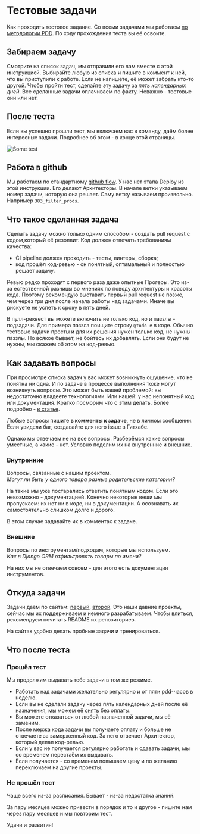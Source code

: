 # Тестовые задачи
Как проходить тестовое задание.
Со всеми задачами мы работаем [по методологии PDD](/dev).
По ходу прохождения теста вы её освоите.

## Забираем задачу
Смотрите на список задач, мы отправили его вам вместе с этой инструкцией.
Выбирайте любую из списка и пишите в коммент к ней, что вы приступили к работе.
Если не напишете, её может забрать кто-то другой.
Чтобы пройти тест, сделайте эту задачу за *пять календарных дней*.
Все сделанные задачи оплачиваем по факту. Неважно - тестовые они или нет.

## После теста
Если вы успешно прошли тест, мы включаем вас в команду, даём более интересные задачи.
Подробнее об этом - в конце этой страницы.

![Some test](/out/images/dev/test_process.jpg)

## Работа в github
Мы работаем по стандартному [github flow](https://guides.github.com/introduction/flow/).
У нас нет этапа Deploy из этой инструкции. Его делают Архитекторы.
В начале ветки указываем номер задачи, которую она решает.
Саму ветку называем произвольно. Например `383_filter_prods`.

## Что такое сделанная задача
Сделать задачу можно только одним способом -
создать pull request с кодом,который её резолвит.
Код должен отвечать требованиям качества:

- CI pipeline должен проходить - тесты, линтеры, сборка;
- код прошёл код-ревью - он понятный, оптимальный и полностью решает задачу.

Ревью редко проходят с первого раза даже опытные Прогеры.
Это из-за естественной разницы во мнениях по поводу архитектуры и красоты кода.
Поэтому рекомендую выставить первый pull request не позже,
чем через три дня после начала работы над задачами.
Иначе вы рискуете не успеть к сроку в пять дней.

В пулл-реквест вы можете включить не только код,
но и паззлы - подзадачи. Для примера паззла поищите строку `@todo #` в коде.
Обычно тестовые задачи просты и для их решения нужен только код, не нужны паззлы.
Но всякое бывает, не бойтесь их добавлять.
Если они будут не нужны, мы скажем об этом на код-ревью.

## Как задавать вопросы
При просмотре списка задач у вас может возникнуть ощущение,
что не понятна ни одна.
И по задаче в процессе выполнения тоже могут возникнуть вопросы.
Это может быть вашей проблемой: вы недостаточно владеете технологиями.
Или нашей: у нас непонятный код или документация.
Кратко посморим что с этим делать.
Более подробно - [в статье](https://www.yegor256.com/2015/01/15/how-to-cut-corners.html).

Любые вопросы пишите **в комменты к задаче**, не в личном сообщении.
Если увидели баг, создавайте для него issue в Гитхабе.

Однако мы отвечаем не на все вопросы.
Разберёмся какие вопросы уместные, а какие - нет.
Условно поделим их на внутренние и внешние.

### Внутренние
Вопросы, связанные с нашим проектом.<br>
*Могут ли быть у одного товара разные родительские категории?*

На такие мы уже постарались ответить понятным кодом.
Если это невозможно - документацией.
Конечно некоторые вещи мы пропускаем:
их нет ни в коде, ни в документации.
А осознавать их самостоятельно слишком долго и дорого.

В этом случае задавайте их в комментах к задаче.

### Внешние
Вопросы по инструментам/подходам, которые мы используем.<br>
*Как в Django ORM отфильтровать товары по имени?*

На них мы не отвечаем совсем - для этого есть документация инструментов.

## Откуда задачи
Задачи даём по сайтам:
[первый](https://shopelectro.ru), [второй](https://stroyprombeton.ru).
Это наши давние проекты, сейчас мы их поддерживаем и немного разрабатываем.
Чтобы влиться, рекомендуем почитать README их репозиториев.

На сайтах удобно делать пробные задачи и тренироваться.

## Что после теста

### Прошёл тест
Мы продолжим выдавать тебе задачи в том же режиме.

- Работать над задачами желательно регулярно и от пяти pdd-часов в неделю.
- Если вы не сделали задачу через пять календарных дней после её назначения, мы можем её снять без оплаты.
- Вы можете отказаться от любой назначенной задачи, мы её заменим.
- После мержа кода задачи вы получаете оплату и больше не отвечаете за замерженный код.
За него отвечает Архитектор, который делал код-ревью.
- Если у вас не получается регулярно работать и сдавать задачи, мы со временем перестаём их выдавать.
- Если получается - со временем повышаем цену и по желанию переключаем на другие проекты.

### Не прошёл тест
Чаще всего из-за расписания. Бывает - из-за недостатка знаний.

За пару месяцев можно привести в порядок и то и другое - пишите нам через пару месяцев и мы повторим тест.


Удачи и развития!
